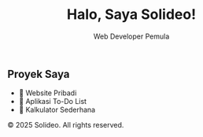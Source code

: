 <!DOCTYPE html>
<html lang="id">
<head>
  <meta charset="UTF-8">
  <meta name="viewport" content="width=device-width, initial-scale=1.0">
  <title>Portofolio Saya</title>
  <link rel="stylesheet" href="style.css">
</head>
<body>
  <header>
    <h1>Halo, Saya Solideo!</h1>
    <p>Web Developer Pemula</p>
  </header>

  <section class="projects">
    <h2>Proyek Saya</h2>
    <ul>
      <li>📁 Website Pribadi</li>
      <li>📁 Aplikasi To-Do List</li>
      <li>📁 Kalkulator Sederhana</li>
    </ul>
  </section>

  <footer>
    <p>© 2025 Solideo. All rights reserved.</p>
  </footer>

  <script src="script.js"></script>
</body>
</html>
